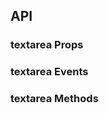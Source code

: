 ## API

### textarea Props

<field-table :data="textareaProps"/>

### textarea Events

<field-table :data="textareaEvents" type="emits" />

### textarea Methods

<field-table :data="textareaMethods" type="methods" />

<script setup>
import { ref } from 'vue';

const textareaProps = ref([
  {
    name: 'model-value (v-model)',
    desc: '绑定值',
    type: 'string',
    value: '-',
  },
  {
    name: 'default-value',
    desc: '默认值（非受控状态）',
    type: 'string',
    value: "''",
  },
  {
    name: 'placeholder',
    desc: '提示文字',
    type: 'string',
    value: '-',
  },
  {
    name: 'disabled',
    desc: '是否禁用',
    type: 'boolean',
    value: '`false`',
  },
  {
    name: 'error',
    desc: '是否为错误状态',
    type: 'boolean',
    value: '`false`',
  },
  {
    name: 'max-length',
    desc: '输入值的最大长度',
    type: 'number | { length: number; errorOnly?: boolean }',
    value: '0',
  },
  {
    name: 'show-word-limit',
    desc: '是否显示字数统计',
    type: 'boolean',
    value: '`false`',
  },
  {
    name: 'allow-clear',
    desc: '是否允许清空文本域',
    type: 'boolean',
    value: '`false`',
  },
  {
    name: 'auto-size',
    desc: '是否让文本框自适应内容高度',
    type: 'boolean | { minRows?: number; maxRows?: number }',
    value: '`false`',
  },
  {
    name: 'word-length',
    desc: '字符长度的计算方法',
    type: '(value: string) => number',
    value: '-',
  },
  {
    name: 'word-slice',
    desc: '字符截取方法，同 wordLength 一起使用',
    type: '(value: string, maxLength: number) => string',
    value: '-',
  },
  {
    name: 'textarea-attrs',
    desc: '透传给 textarea 的属性',
    type: 'Record<string, any>',
    value: '-',
  },
]);

const textareaEvents = ref([
  {
    name: 'input',
    desc: '用户输入时触发',
    type: {
      value: 'string',
      ev: 'Event'
    },
    value: '-',
  },
  {
    name: 'change',
    desc: '仅在文本框失焦时触发',
    type: {
      value: 'string',
      ev: 'Event'
    },
    value: '-',
  },
  {
    name: 'clear',
    desc: '点击清除按钮时触发',
    type: {
      ev: 'MouseEvent'
    },
    value: '-',
  },
  {
    name: 'focus',
    desc: '文本框获取焦点时触发',
    type: {
      ev: 'FocusEvent'
    },
    value: '-',
  },
  {
    name: 'blur',
    desc: '文本框失去焦点时触发',
    type: {
      ev: 'FocusEvent'
    },
    value: '-',
  },
]);

const textareaMethods = ref([
  {
    name: 'focus',
    desc: '使输入框获取焦点',
    type: '() => void',
    value: '-',
  },
  {
    name: 'blur',
    desc: '使输入框失去焦点',
    type: '() => void',
    value: '-',
  },
]);
</script>
